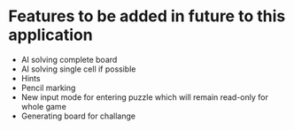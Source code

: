 # Features to be added in future to this application

- AI solving complete board
- AI solving single cell if possible
- Hints
- Pencil marking
- New input mode for entering puzzle which will remain read-only for whole game
- Generating board for challange
